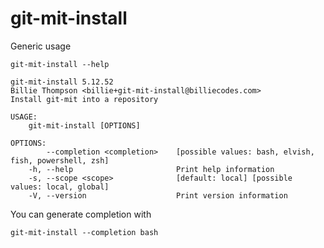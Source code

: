 # git-mit-install

Generic usage

``` shell,script(expected_exit_code=0)
git-mit-install --help
```

``` shell,verify(stream=stdout)
git-mit-install 5.12.52
Billie Thompson <billie+git-mit-install@billiecodes.com>
Install git-mit into a repository

USAGE:
    git-mit-install [OPTIONS]

OPTIONS:
        --completion <completion>    [possible values: bash, elvish, fish, powershell, zsh]
    -h, --help                       Print help information
    -s, --scope <scope>              [default: local] [possible values: local, global]
    -V, --version                    Print version information
```

You can generate completion with

``` shell,script(expected_exit_code=0)
git-mit-install --completion bash
```
